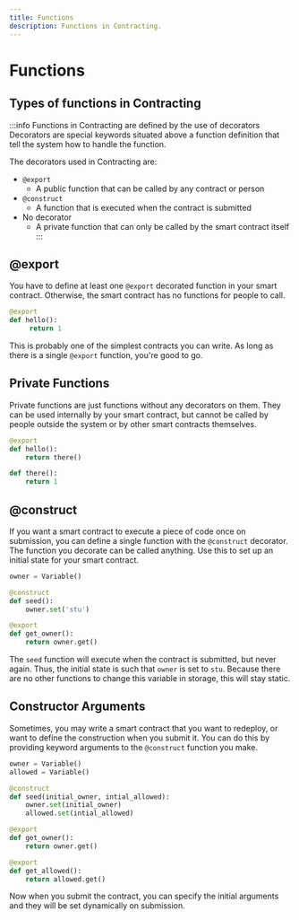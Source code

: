 ```yaml
---
title: Functions
description: Functions in Contracting.
---
```


# Functions

##  Types of functions in Contracting

:::info Functions in Contracting are defined by the use of decorators 
Decorators are special keywords situated above a function definition that tell the system how to handle the function.

The decorators used in Contracting are:

- `@export`
    - A public function that can be called by any contract or person
- `@construct`
    - A function that is executed when the contract is submitted
- No decorator
    - A private function that can only be called by the smart contract itself
::: 
## @export
You have to define at least one `@export` decorated function in your smart contract. Otherwise, the smart contract has no functions for people to call.

```python
@export
def hello():
     return 1
```

This is probably one of the simplest contracts you can write. As long as there is a single `@export` function, you're good to go.

## Private Functions
Private functions are just functions without any decorators on them. They can be used internally by your smart contract, but cannot be called by people outside the system or by other smart contracts themselves.

```python
@export
def hello():
    return there()

def there():
    return 1
```

## @construct
If you want a smart contract to execute a piece of code once on submission, you can define a single function with the `@construct` decorator. The function you decorate can be called anything. Use this to set up an initial state for your smart contract.

```python
owner = Variable()

@construct
def seed():
    owner.set('stu')

@export
def get_owner():
    return owner.get()
```

The `seed` function will execute when the contract is submitted, but never again. Thus, the initial state is such that `owner` is set to `stu`. Because there are no other functions to change this variable in storage, this will stay static.

## Constructor Arguments
Sometimes, you may write a smart contract that you want to redeploy, or want to define the construction when you submit it. You can do this by providing keyword arguments to the `@construct` function you make.

```python
owner = Variable()
allowed = Variable()

@construct
def seed(initial_owner, intial_allowed):
    owner.set(initial_owner)
    allowed.set(intial_allowed)

@export
def get_owner():
    return owner.get()

@export
def get_allowed():
    return allowed.get()
```

Now when you submit the contract, you can specify the initial arguments and they will be set dynamically on submission.
